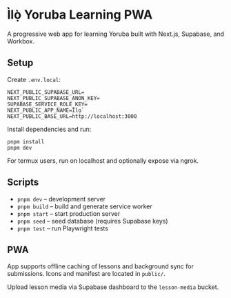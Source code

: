 # Ìlọ̀ Yoruba Learning PWA

A progressive web app for learning Yoruba built with Next.js, Supabase, and Workbox.

## Setup

Create `.env.local`:

```
NEXT_PUBLIC_SUPABASE_URL=
NEXT_PUBLIC_SUPABASE_ANON_KEY=
SUPABASE_SERVICE_ROLE_KEY=
NEXT_PUBLIC_APP_NAME=Ìlọ̀
NEXT_PUBLIC_BASE_URL=http://localhost:3000
```

Install dependencies and run:

```
pnpm install
pnpm dev
```

For termux users, run on localhost and optionally expose via ngrok.

## Scripts

- `pnpm dev` – development server
- `pnpm build` – build and generate service worker
- `pnpm start` – start production server
- `pnpm seed` – seed database (requires Supabase keys)
- `pnpm test` – run Playwright tests

## PWA

App supports offline caching of lessons and background sync for submissions. Icons and manifest are located in `public/`.

Upload lesson media via Supabase dashboard to the `lesson-media` bucket.


